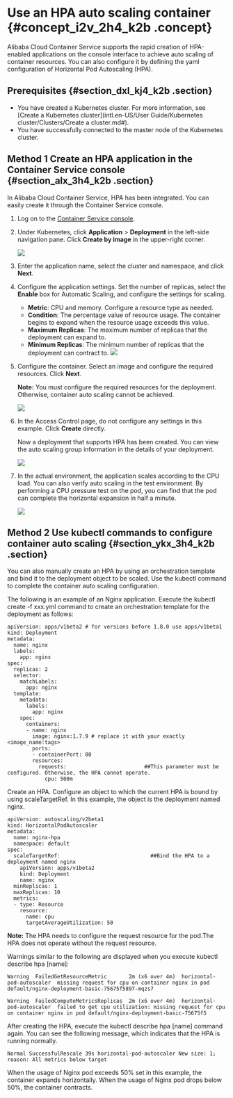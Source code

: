# Use an HPA auto scaling container {#concept_i2v_2h4_k2b .concept}

Alibaba Cloud Container Service supports the rapid creation of HPA-enabled applications on the console interface to achieve auto scaling of container resources. You can also configure it by defining the yaml configuration of Horizontal Pod Autoscaling \(HPA\).

## Prerequisites {#section_dxl_kj4_k2b .section}

-   You have created a Kubernetes cluster. For more information, see [Create a Kubernetes cluster](intl.en-US/User Guide/Kubernetes cluster/Clusters/Create a cluster.md#).
-   You have successfully connected to the master node of the Kubernetes cluster.

## Method 1 Create an HPA application in the Container Service console {#section_alx_3h4_k2b .section}

In Alibaba Cloud Container Service, HPA has been integrated. You can easily create it through the Container Service console.

1.  Log on to the [Container Service console](https://cs.console.aliyun.com).
2.  Under Kubernetes, click **Application** \> **Deployment** in the left-side navigation pane. Click **Create by image** in the upper-right corner.

    ![](http://static-aliyun-doc.oss-cn-hangzhou.aliyuncs.com/assets/img/15444/15362257596861_en-US.png)

3.  Enter the application name, select the cluster and namespace, and click **Next**.
4.  Configure the application settings. Set the number of replicas, select the **Enable** box for Automatic Scaling, and configure the settings for scaling.

    -   **Metric**: CPU and memory. Configure a resource type as needed.
    -   **Condition**: The percentage value of resource usage. The container begins to expand when the resource usage exceeds this value.
    -   **Maximum Replicas**: The maximum number of replicas that the deployment can expand to.
    -   **Minimum Replicas**: The minimum number of replicas that the deployment can contract to.
    ![](http://static-aliyun-doc.oss-cn-hangzhou.aliyuncs.com/assets/img/15444/15362257596865_en-US.png)

5.  Configure the container. Select an image and configure the required resources. Click **Next**.

    **Note:** You must configure the required resources for the deployment. Otherwise, container auto scaling cannot be achieved.

    ![](http://static-aliyun-doc.oss-cn-hangzhou.aliyuncs.com/assets/img/15444/15362257596864_en-US.png)

6.  In the Access Control page, do not configure any settings in this example. Click **Create** directly.

    Now a deployment that supports HPA has been created. You can view the auto scaling group information in the details of your deployment.

    ![](http://static-aliyun-doc.oss-cn-hangzhou.aliyuncs.com/assets/img/15444/15362257596880_en-US.png)

7.  In the actual environment, the application scales according to the CPU load. You can also verify auto scaling in the test environment. By performing a CPU pressure test on the pod, you can find that the pod can complete the horizontal expansion in half a minute.

    ![](http://static-aliyun-doc.oss-cn-hangzhou.aliyuncs.com/assets/img/15444/15362257596887_en-US.png)


## Method 2 Use kubectl commands to configure container auto scaling {#section_ykx_3h4_k2b .section}

You can also manually create an HPA by using an orchestration template and bind it to the deployment object to be scaled. Use the kubectl command to complete the container auto scaling configuration.

The following is an example of an Nginx application. Execute the kubectl create -f xxx.yml command to create an orchestration template for the deployment as follows:

```
apiVersion: apps/v1beta2 # for versions before 1.8.0 use apps/v1beta1
kind: Deployment
metadata:
  name: nginx
  labels:
    app: nginx
spec:
  replicas: 2
  selector:
    matchLabels:
      app: nginx  
  template:
    metadata:
      labels:
        app: nginx
    spec:
      containers:
      - name: nginx
        image: nginx:1.7.9 # replace it with your exactly <image_name:tags>
        ports:
        - containerPort: 80
        resources:
          requests:                         ##This parameter must be configured. Otherwise, the HPA cannot operate.
            cpu: 500m
```

Create an HPA. Configure an object to which the current HPA is bound by using scaleTargetRef. In this example, the object is the deployment named nginx.

```
apiVersion: autoscaling/v2beta1
kind: HorizontalPodAutoscaler
metadata:
  name: nginx-hpa
  namespace: default
spec:
  scaleTargetRef:                             ##Bind the HPA to a deployment named nginx
    apiVersion: apps/v1beta2
    kind: Deployment
    name: nginx
  minReplicas: 1
  maxReplicas: 10
  metrics:
  - type: Resource
    resource:
      name: cpu
      targetAverageUtilization: 50
```

**Note:** The HPA needs to configure the request resource for the pod.The HPA does not operate without the request resource.

Warnings similar to the following are displayed when you execute kubectl describe hpa \[name\]:

```
Warning  FailedGetResourceMetric       2m (x6 over 4m)  horizontal-pod-autoscaler  missing request for cpu on container nginx in pod default/nginx-deployment-basic-75675f5897-mqzs7

Warning  FailedComputeMetricsReplicas  2m (x6 over 4m)  horizontal-pod-autoscaler  failed to get cpu utilization: missing request for cpu on container nginx in pod default/nginx-deployment-basic-75675f5
```

After creating the HPA, execute the kubectl describe hpa \[name\] command again. You can see the following message, which indicates that the HPA is running normally.

```
Normal SuccessfulRescale 39s horizontal-pod-autoscaler New size: 1; reason: All metrics below target
```

When the usage of Nginx pod exceeds 50% set in this example, the container expands horizontally. When the usage of Nginx pod drops below 50%, the container contracts.

